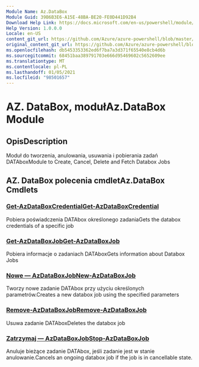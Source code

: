 ```yaml
---
Module Name: Az.DataBox
Module Guid: 39B6B3E6-A15E-48BA-BE20-FE0D441D92B4
Download Help Link: https://docs.microsoft.com/en-us/powershell/module/az.databox
Help Version: 1.0.0.0
Locale: en-US
content_git_url: https://github.com/Azure/azure-powershell/blob/master/src/DataBox/DataBox/help/Az.DataBox.md
original_content_git_url: https://github.com/Azure/azure-powershell/blob/master/src/DataBox/DataBox/help/Az.DataBox.md
ms.openlocfilehash: db5453353362ed6f7ba7a3d371f65540e8cb4d6b
ms.sourcegitcommit: 68451baa389791703e666d95469602c5652609ee
ms.translationtype: MT
ms.contentlocale: pl-PL
ms.lasthandoff: 01/05/2021
ms.locfileid: "98501657"
---
```

# <span data-ttu-id="ff0be-101">AZ. DataBox, moduł</span><span class="sxs-lookup"><span data-stu-id="ff0be-101">Az.DataBox Module</span></span>
## <span data-ttu-id="ff0be-102">Opis</span><span class="sxs-lookup"><span data-stu-id="ff0be-102">Description</span></span>
<span data-ttu-id="ff0be-103">Moduł do tworzenia, anulowania, usuwania i pobierania zadań DATAbox</span><span class="sxs-lookup"><span data-stu-id="ff0be-103">Module to Create, Cancel, Delete and Fetch Databox Jobs</span></span>

## <span data-ttu-id="ff0be-104">AZ. DataBox polecenia cmdlet</span><span class="sxs-lookup"><span data-stu-id="ff0be-104">Az.DataBox Cmdlets</span></span>
### [<span data-ttu-id="ff0be-105">Get-AzDataBoxCredential</span><span class="sxs-lookup"><span data-stu-id="ff0be-105">Get-AzDataBoxCredential</span></span>](Get-AzDataBoxCredential.md)
<span data-ttu-id="ff0be-106">Pobiera poświadczenia DATAbox określonego zadania</span><span class="sxs-lookup"><span data-stu-id="ff0be-106">Gets the databox credentials of a specific job</span></span>

### [<span data-ttu-id="ff0be-107">Get-AzDataBoxJob</span><span class="sxs-lookup"><span data-stu-id="ff0be-107">Get-AzDataBoxJob</span></span>](Get-AzDataBoxJob.md)
<span data-ttu-id="ff0be-108">Pobiera informacje o zadaniach DATAbox</span><span class="sxs-lookup"><span data-stu-id="ff0be-108">Gets information about Databox Jobs</span></span>

### [<span data-ttu-id="ff0be-109">Nowe — AzDataBoxJob</span><span class="sxs-lookup"><span data-stu-id="ff0be-109">New-AzDataBoxJob</span></span>](New-AzDataBoxJob.md)
<span data-ttu-id="ff0be-110">Tworzy nowe zadanie DATAbox przy użyciu określonych parametrów.</span><span class="sxs-lookup"><span data-stu-id="ff0be-110">Creates a new databox job using the specified parameters</span></span>

### [<span data-ttu-id="ff0be-111">Remove-AzDataBoxJob</span><span class="sxs-lookup"><span data-stu-id="ff0be-111">Remove-AzDataBoxJob</span></span>](Remove-AzDataBoxJob.md)
<span data-ttu-id="ff0be-112">Usuwa zadanie DATAbox</span><span class="sxs-lookup"><span data-stu-id="ff0be-112">Deletes the databox job</span></span>

### [<span data-ttu-id="ff0be-113">Zatrzymaj — AzDataBoxJob</span><span class="sxs-lookup"><span data-stu-id="ff0be-113">Stop-AzDataBoxJob</span></span>](Stop-AzDataBoxJob.md)
<span data-ttu-id="ff0be-114">Anuluje bieżące zadanie DATAbox, jeśli zadanie jest w stanie anulowanie.</span><span class="sxs-lookup"><span data-stu-id="ff0be-114">Cancels an ongoing databox job if the job is in cancellable state.</span></span>

